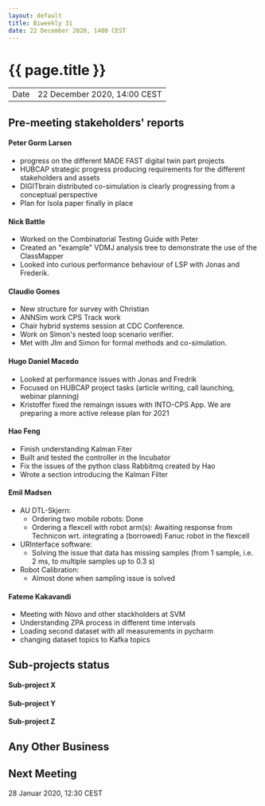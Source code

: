 ```yaml
---
layout: default
title: Biweekly 31
date: 22 December 2020, 1400 CEST
---
```


<script src="https://code.jquery.com/jquery-1.11.1.min.js">
</script>
<script src="/javascripts/edit.js"></script>
<script>setEditButonNm();</script>

# {{ page.title }}

|||
|---|---|
| Date | 22 December 2020, 14:00 CEST |


## Pre-meeting stakeholders' reports

<!-- Please keep in mind that the minutes are publicly available.-->

#### Peter Gorm Larsen
* progress on the different MADE FAST digital twin part projects
* HUBCAP strategic progress producing requirements for the different stakeholders and assets
* DIGITbrain distributed co-simulation is clearly progressing from a conceptual perspective
* Plan for Isola paper finally in place

#### Nick Battle
* Worked on the Combinatorial Testing Guide with Peter
* Created an "example" VDMJ analysis tree to demonstrate the use of the ClassMapper
* Looked into curious performance behaviour of LSP with Jonas and Frederik.

#### Claudio Gomes
* New structure for survey with Christian
* ANNSim work CPS Track work
* Chair hybrid systems session at CDC Conference.
* Work on Simon's nested loop scenario verifier.
* Met with JIm and Simon for formal methods and co-simulation.

#### Hugo Daniel Macedo
* Looked at performance issues with Jonas and Fredrik
* Focused on HUBCAP project tasks (article writing, call launching, webinar planning) 
* Kristoffer fixed the remaingn issues with INTO-CPS App. We are preparing a more active release plan for 2021

#### Hao Feng
* Finish understanding Kalman Fiter
* Built and tested the controller in the Incubator
* Fix the issues of the python class Rabbitmq created by Hao
* Wrote a section introducing the Kalman Filter

#### Emil Madsen
* AU DTL-Skjern:
  * Ordering two mobile robots: Done
  * Ordering a flexcell with robot arm(s): Awaiting response from Technicon wrt. integrating a (borrowed) Fanuc robot in the flexcell
* URInterface software:
  * Solving the issue that data has missing samples (from 1 sample, i.e. 2 ms, to multiple samples up to 0.3 s)
* Robot Calibration:
  * Almost done when sampling issue is solved
  
#### Fateme Kakavandi
* Meeting with Novo and other stackholders at SVM
* Understanding ZPA process in different time intervals 
* Loading second dataset with all measurements in pycharm 
* changing dataset topics to Kafka topics 
 

## Sub-projects status

#### Sub-project X

#### Sub-project Y

#### Sub-project Z

##  Any Other Business

Next Meeting
------------

28 Januar 2020, 12:30 CEST


<div id="edit_page_div"></div>
